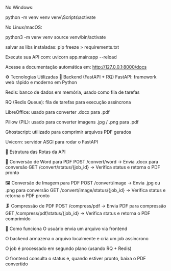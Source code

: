 No Windows:

python -m venv venv
venv\Scripts\activate


No Linux/macOS:

python3 -m venv venv
source venv/bin/activate

salvar as libs instaladas:
pip freeze > requirements.txt


Execute sua API com:
uvicorn app.main:app --reload

Acesse a documentação automática em:
http://127.0.0.1:8000/docs



⚙️ Tecnologias Utilizadas
🔧 Backend (FastAPI + RQ)
FastAPI: framework web rápido e moderno em Python

Redis: banco de dados em memória, usado como fila de tarefas

RQ (Redis Queue): fila de tarefas para execução assíncrona

LibreOffice: usado para converter .docx para .pdf

Pillow (PIL): usado para converter imagens .jpg / .png para .pdf

Ghostscript: utilizado para comprimir arquivos PDF gerados

Uvicorn: servidor ASGI para rodar o FastAPI



📂 Estrutura das Rotas da API

📝 Conversão de Word para PDF
POST /convert/word → Envia .docx para conversão
GET /convert/status/{job_id} → Verifica status e retorna o PDF pronto

🖼️ Conversão de Imagem para PDF
POST /convert/image → Envia .jpg ou .png para conversão
GET /convert/image/status/{job_id} → Verifica status e retorna o PDF pronto

🗜️ Compressão de PDF
POST /compress/pdf → Envia PDF para compressão
GET /compress/pdf/status/{job_id} → Verifica status e retorna o PDF comprimido



🚀 Como funciona
O usuário envia um arquivo via frontend

O backend armazena o arquivo localmente e cria um job assíncrono

O job é processado em segundo plano (usando RQ + Redis)

O frontend consulta o status e, quando estiver pronto, baixa o PDF convertido

